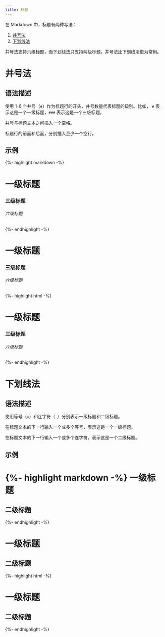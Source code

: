```yaml
---
title: 标题
---
```


在 Markdown 中，标题有两种写法：

1. [井号法](#井号法)
2. [下划线法](#下划线法)

井号法支持六级标题，而下划线法只支持两级标题。井号法比下划线法更为常用。

# 井号法

## 语法描述

使用 1-6 个井号（```#```）作为标题行的开头，井号数量代表标题的级别。比如， ```#``` 表示这是一个一级标题，```###``` 表示这是一个三级标题。

井号与标题文本之间插入一个空格。

标题行的前面和后面，分别插入至少一个空行。

## 示例

{%- highlight markdown -%}
# 一级标题

### 三级标题

###### 六级标题
{%- endhighlight -%}

<div class="exmp">
  <div class="exmp-container">
    <h1>一级标题</h1>
    <h3>三级标题</h3>
    <h6>六级标题</h6>
  </div>
</div>

{%- highlight html -%}
<h1>一级标题</h1>
<h3>三级标题</h3>
<h6>六级标题</h6>
{%- endhighlight -%}

# 下划线法

## 语法描述

使用等号（```=```）和连字符（```-```）分别表示一级标题和二级标题。

在标题文本的下一行输入一个或多个等号，表示这是一个一级标题。

在标题文本的下一行输入一个或多个连字符，表示这是一个二级标题。

## 示例

{%- highlight markdown -%}
一级标题
=======

二级标题
-------
{%- endhighlight -%}

<div class="exmp">
  <div class="exmp-container">
    <h1>一级标题</h1>
    <h2>二级标题</h2>
  </div>
</div>

{%- highlight html -%}
<h1>一级标题</h1>
<h2>二级标题</h2>
{%- endhighlight -%}

